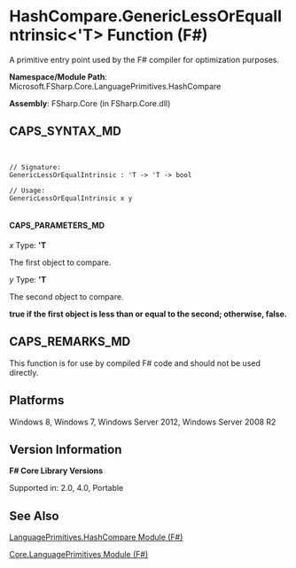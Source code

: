 # HashCompare.GenericLessOrEqualIntrinsic<'T> Function (F#)

A primitive entry point used by the F# compiler for optimization purposes.

**Namespace/Module Path**: Microsoft.FSharp.Core.LanguagePrimitives.HashCompare

**Assembly**: FSharp.Core (in FSharp.Core.dll)


## CAPS_SYNTAX_MD



```


// Signature:
GenericLessOrEqualIntrinsic : 'T -> 'T -> bool

// Usage:
GenericLessOrEqualIntrinsic x y


```



#### CAPS_PARAMETERS_MD
*x*
Type: **'T**


The first object to compare.


*y*
Type: **'T**


The second object to compare.



**true if the first object is less than or equal to the second; otherwise, false.**
## CAPS_REMARKS_MD
This function is for use by compiled F# code and should not be used directly.


## Platforms
Windows 8, Windows 7, Windows Server 2012, Windows Server 2008 R2


## Version Information
**F# Core Library Versions**

Supported in: 2.0, 4.0, Portable




## See Also
[LanguagePrimitives.HashCompare Module &#40;F&#35;&#41;](LanguagePrimitives.HashCompare+Module+%28F%23%29.md)

[Core.LanguagePrimitives Module &#40;F&#35;&#41;](Core.LanguagePrimitives+Module+%28F%23%29.md)

